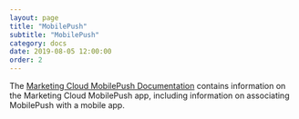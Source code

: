 ```yaml
---
layout: page
title: "MobilePush"
subtitle: "MobilePush"
category: docs
date: 2019-08-05 12:00:00
order: 2
---
```


The [Marketing Cloud MobilePush Documentation](https://help.salesforce.com/articleView?id=mc_mp_mobilepush.htm&type=5) contains information on the Marketing Cloud MobilePush app, including information on associating MobilePush with a mobile app.